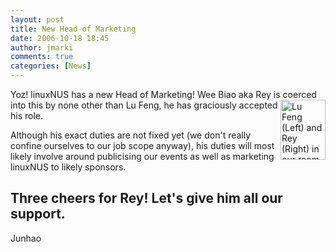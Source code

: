 ```yaml
---
layout: post
title: New Head of Marketing
date: 2006-10-18 18:45
author: jmarki
comments: true
categories: [News]
---
```

Yoz! linuxNUS has a new Head of Marketing! Wee Biao aka Rey is coerced <a title="Lu Feng and Rey in our room" href="http://linuxnus.org/wp-content/uploads/2006/10/lufeng_and_rey.jpg"><img align="right" alt="Lu Feng (Left) and Rey (Right) in our room" id="image29" style="width: 72px; height: 96px" title="Lu Feng (Left) and Rey (Right) in our room" src="http://linuxnus.org/wp-content/uploads/2006/10/lufeng_and_rey.thumbnail.jpg" /></a> into this by none other than Lu Feng, he has graciously accepted his role.

Although his exact duties are not fixed yet (we don't really confine ourselves to our job scope anyway), his duties will most likely involve around publicising our events as well as marketing linuxNUS to likely sponsors.

Three cheers for Rey! Let's give him all our support.
--
Junhao
